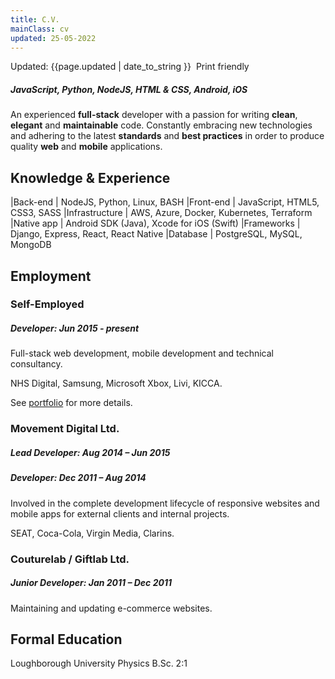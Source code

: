 ```yaml
---
title: C.V.
mainClass: cv
updated: 25-05-2022
---
```


<span class="updated">
	<span class="fa fa-calendar"></span> Updated: {{page.updated | date_to_string }}
</span>  
<a onclick="window.print()" class="noprint">
	<span class="printme">
		<span class="fa fa-print">&nbsp;</span>Print friendly
	</span>
</a>  

##### *JavaScript, Python, NodeJS, HTML & CSS, Android, iOS*

An experienced **full-stack** developer with a passion for writing **clean**, **elegant** and **maintainable** code. Constantly embracing new technologies and adhering to the latest **standards** and **best practices** in order to produce quality **web** and **mobile** applications.

## Knowledge & Experience

|Back-end             | NodeJS, Python, Linux, BASH
|Front-end            | JavaScript, HTML5, CSS3, SASS
|Infrastructure       | AWS, Azure, Docker, Kubernetes, Terraform
|Native app           | Android SDK (Java), Xcode for iOS (Swift)
|Frameworks           | Django, Express, React, React Native
|Database             | PostgreSQL, MySQL, MongoDB

## Employment

### Self-Employed

##### **Developer**: Jun 2015 - present

Full-stack web development, mobile development and technical consultancy.  

NHS Digital, Samsung, Microsoft Xbox, Livi, KICCA.

See <span class="printlink">[portfolio](http://mikemonteith.com/portfolio/)</span> for more details.

### Movement Digital Ltd.

##### **Lead Developer**: Aug 2014 – Jun 2015

##### **Developer**: Dec 2011 – Aug 2014

Involved in the complete development lifecycle of responsive websites and mobile apps for external clients and internal projects.

SEAT, Coca-Cola, Virgin Media, Clarins.

### Couturelab / Giftlab Ltd.

##### **Junior Developer**: Jan 2011 – Dec 2011

Maintaining and updating e-commerce websites.

## Formal Education

Loughborough University Physics B.Sc. 2:1  
